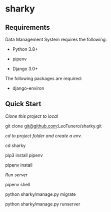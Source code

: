 # sharky

## Requirements

Data Management System requires the following:

- Python 3.8+

- pipenv

- Django 3.0+

The following packages are required:

- django-environ

## Quick Start

_Clone this project to local_

git clone git@github.com:LeoTunero/sharky.git

_cd to project folder and create a env._

cd sharky

pip3 install pipenv

pipenv install

_Run server_

pipenv shell

python sharky/manage.py migrate

python sharky/manage.py runserver
